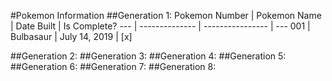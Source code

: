#Pokemon Information
##Generation 1:
Pokemon Number | Pokemon Name | Date Built | Is Complete?
--- | -------------- | ---------------- | ---
001 | Bulbasaur | July 14, 2019 | [x]


##Generation 2:
##Generation 3:
##Generation 4:
##Generation 5:
##Generation 6:
##Generation 7:
##Generation 8:
